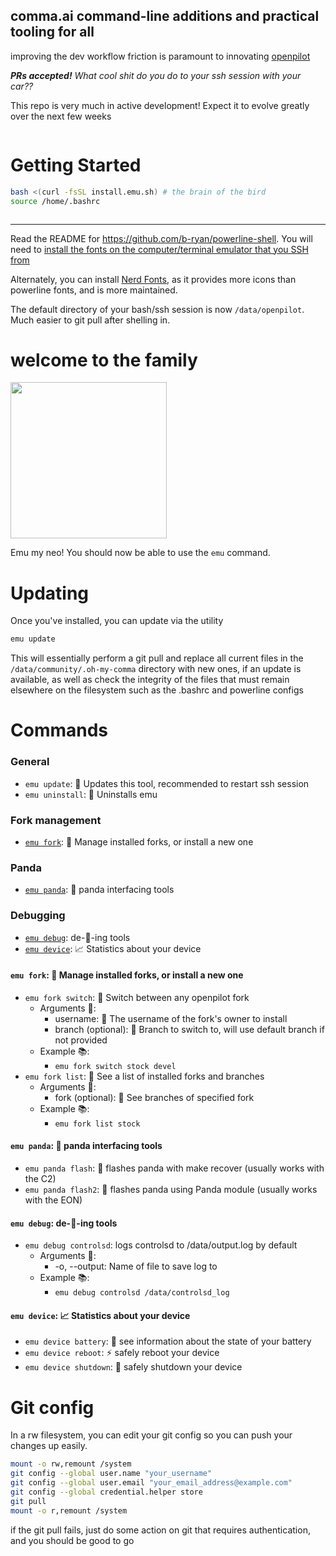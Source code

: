 ## comma.ai command-line additions and practical tooling for all

improving the dev workflow friction is paramount to innovating [openpilot](https://github.com/commaai/openpilot)

***PRs accepted!** What cool shit do you do to your ssh session with your car??*

This repo is very much in active development! Expect it to evolve greatly over the next few weeks

<img src="https://emu.bz/xmf" alt="" />

# Getting Started

```bash
bash <(curl -fsSL install.emu.sh) # the brain of the bird
source /home/.bashrc
```

<img src="https://thumbs.gfycat.com/DopeyHairyGeese-size_restricted.gif" alt ="" />

---
Read the README for <https://github.com/b-ryan/powerline-shell>. You will need to [install the fonts on the computer/terminal emulator that you SSH from](https://github.com/powerline/fonts)

Alternately, you can install [Nerd Fonts](https://github.com/ryanoasis/nerd-fonts), as it provides more icons than powerline fonts, and is more maintained.

The default directory of your bash/ssh session is now `/data/openpilot`. Much easier to git pull after shelling in.

# welcome to the family

<img src="https://emu.bz/gay" alt="" height="250px" />

Emu my neo!
You should now be able to use the `emu` command.

# Updating

Once you've installed, you can update via the utility

```bash
emu update
```

This will essentially perform a git pull and replace all current files in the `/data/community/.oh-my-comma` directory with new ones, if an update is available, as well as check the integrity of the files that must remain elsewhere on the filesystem such as the .bashrc and powerline configs

# Commands

### General
- `emu update`: 🎉 Updates this tool, recommended to restart ssh session
- `emu uninstall`: 👋 Uninstalls emu
### Fork management
- [`emu fork`](#emu-fork): 🍴 Manage installed forks, or install a new one
### Panda
- [`emu panda`](#emu-panda): 🐼 panda interfacing tools
### Debugging
- [`emu debug`](#emu-debug): de-🐛-ing tools
- [`emu device`](#emu-device): 📈 Statistics about your device


#### `emu fork`: 🍴 Manage installed forks, or install a new one
- `emu fork switch`: 🍴 Switch between any openpilot fork
  - Arguments 💢:
    - username: 👤 The username of the fork's owner to install
    - branch (optional): 🌿 Branch to switch to, will use default branch if not provided
  - Example 📚:
    - `emu fork switch stock devel`
- `emu fork list`: 📜 See a list of installed forks and branches
  - Arguments 💢:
    - fork (optional): 🌿 See branches of specified fork
  - Example 📚:
    - `emu fork list stock`

#### `emu panda`: 🐼 panda interfacing tools
- `emu panda flash`: 🐼 flashes panda with make recover (usually works with the C2)
- `emu panda flash2`: 🎍 flashes panda using Panda module (usually works with the EON)

#### `emu debug`: de-🐛-ing tools
- `emu debug controlsd`: logs controlsd to /data/output.log by default
  - Arguments 💢:
    - -o, --output: Name of file to save log to
  - Example 📚:
    - `emu debug controlsd /data/controlsd_log`

#### `emu device`: 📈 Statistics about your device
- `emu device battery`: 🔋 see information about the state of your battery
- `emu device reboot`: ⚡ safely reboot your device
- `emu device shutdown`: 🔌 safely shutdown your device

# Git config

In a rw filesystem, you can edit your git config so you can push your changes up easily.

```bash
mount -o rw,remount /system
git config --global user.name "your_username"
git config --global user.email "your_email_address@example.com"
git config --global credential.helper store
git pull
mount -o r,remount /system
```

if the git pull fails, just do some action on git that requires authentication, and you should be good to go
